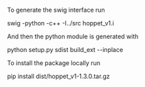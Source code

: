 To generate the swig interface run

swig -python  -c++ -I../src hoppet_v1.i

And then the python module is generated with

python setup.py sdist build_ext --inplace

To install the package locally run

pip install dist/hoppet_v1-1.3.0.tar.gz 